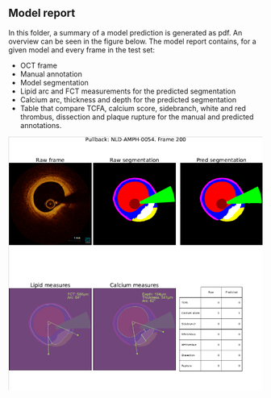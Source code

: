 ## Model report

In this folder, a summary of a model prediction is generated as pdf. An overview can be seen in the figure below. The model report contains, for a given model and every frame in the test set:
 - OCT frame
 - Manual annotation
 - Model segmentation
 - Lipid arc and FCT measurements for the predicted segmentation
 - Calcium arc, thickness and depth for the predicted segmentation
 - Table that compare TCFA, calcium score, sidebranch, white and red thrombus, dissection and plaque rupture for the manual and predicted annotations.

![Figure 1. Example of model report](/assets/model_pdf_example.png)

